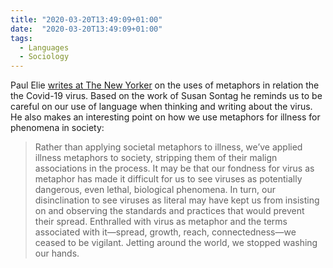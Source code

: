 ```yaml
---
title: "2020-03-20T13:49:09+01:00"
date:  "2020-03-20T13:49:09+01:00"
tags:
  - Languages
  - Sociology
---
```


Paul Elie [writes at The New Yorker](https://web.archive.org/web/20200320124917/https://www.newyorker.com/news/daily-comment/against-the-coronavirus-as-metaphor) on the uses of metaphors in relation the the Covid-19 virus. Based on the work of Susan Sontag he reminds us to be careful on our use of language when thinking and writing about the virus. He also makes an interesting point on how we use metaphors for illness for phenomena in society:

> Rather than applying societal metaphors to illness, we’ve applied illness metaphors to society, stripping them of their malign associations in the process. It may be that our fondness for virus as metaphor has made it difficult for us to see viruses as potentially dangerous, even lethal, biological phenomena. In turn, our disinclination to see viruses as literal may have kept us from insisting on and observing the standards and practices that would prevent their spread. Enthralled with virus as metaphor and the terms associated with it—spread, growth, reach, connectedness—we ceased to be vigilant. Jetting around the world, we stopped washing our hands.
